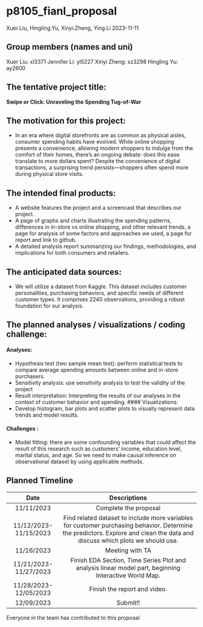 p8105_fianl_proposal
================
Xuer.Liu, Hingling.Yu, Xinyi.Zheng, Ying.Li
2023-11-11

## Group members (names and uni)

Xuer Liu: xl3371 Jennifer Li: yl5227 Xinyi Zheng: xz3298 Hingling Yu:
ay2600

## The tentative project title:

**Swipe or Click: Unraveling the Spending Tug-of-War**

## The motivation for this project:

- In an era where digital storefronts are as common as physical aisles,
  consumer spending habits have evolved. While online shopping presents
  a convenience, allowing modern shoppers to indulge from the comfort of
  their homes, there’s an ongoing debate: does this ease translate to
  more dollars spent? Despite the convenience of digital transactions, a
  surprising trend persists—shoppers often spend more during physical
  store visits.

## The intended final products:

- A website features the project and a screencast that describes our
  project.
- A page of graphs and charts illustrating the spending patterns,
  differences in in-store vs online shopping, and other relevant trends,
  a page for analysis of some factors and approaches we used, a page for
  report and link to github.
- A detailed analysis report summarizing our findings, methodologies,
  and implications for both consumers and retailers.

## The anticipated data sources:

- We will utilize a dataset from Kaggle. This dataset includes customer
  personalities, purchasing behaviors, and specific needs of different
  customer types. It comprises 2240 observations, providing a robust
  foundation for our analysis.

## The planned analyses / visualizations / coding challenge:

#### Analyses:

- Hypothesis test (two sample mean test): perform statistical tests to
  compare average spending amounts between online and in-store
  purchasers.
- Sensitivity analysis: use sensitivity analysis to test the validity of
  the project
- Result interpretation: Interpreting the results of our analyses in the
  context of customer behavior and spending. \#### Visualizations:
- Develop histogram, bar plots and scatter plots to visually represent
  data trends and model results.

#### Challenges :

- Model fitting: there are some confounding variables that could affect
  the result of this research such as customers’ income, education
  level, marital status, and age. So we need to make causal inference on
  observational dataset by using applicable methods.

## Planned Timeline

|          Date          |                                                                                 Descriptions                                                                                 |
|:----------------------:|:----------------------------------------------------------------------------------------------------------------------------------------------------------------------------:|
|       11/11/2023       |                                                                            Complete the proposal                                                                             |
| 11/12/2023- 11/15/2023 | Find related dataset to include more variables for customer purchasing behavior. Determine the predictors. Explore and clean the data and discuss which plots we should use. |
|       11/16/2023       |                                                                               Meeting with TA                                                                                |
| 11/21/2023- 11/27/2023 |                                    Finish EDA Section, Time Series Plot and analysis linear model part, beginning Interactive World Map.                                     |
| 11/28/2023- 12/05/2023 |                                                                         Finish the report and video.                                                                         |
|       12/09/2023       |                                                                                   Submit!!                                                                                   |

Everyone in the team has contributed to this proposal
